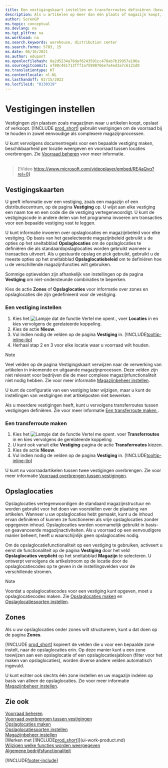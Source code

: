 ```yaml
---
title: Een vestigingskaart instellen en transferroutes definiëren (bevat video)
description: Als u artikelen op meer dan één plaats of magazijn koopt, opslaat of verkoopt, moet u elke vestiging instellen met een vestigingskaart en transferroutes definiëren.
author: SorenGP
ms.topic: conceptual
ms.devlang: na
ms.tgt_pltfrm: na
ms.workload: na
ms.search.keywords: warehouse, distribution center
ms.search.forms: 5703, 15
ms.date: 06/16/2021
ms.author: edupont
ms.openlocfilehash: 0a2d5234a78daf6243591cc478ab7b19957a196a
ms.sourcegitcommit: ef80c461713fff1a75998766e7a4ed3a7c6121d0
ms.translationtype: HT
ms.contentlocale: nl-NL
ms.lasthandoff: 02/15/2022
ms.locfileid: "8130319"
---
```

# <a name="set-up-locations"></a>Vestigingen instellen

Vestigingen zijn plaatsen zoals magazijnen waar u artikelen koopt, opslaat of verkoopt. [!INCLUDE [prod_short](includes/prod_short.md)] gebruikt vestigingen om de voorraad bij te houden in zowel eenvoudige als complexere magazijnprocessen.

U kunt vervolgens documentregels voor een bepaalde vestiging maken, beschikbaarheid per locatie weergeven en voorraad tussen locaties overbrengen. Zie [Voorraad beheren](inventory-manage-inventory.md) voor meer informatie.
<br><br>  
  
> [!Video https://www.microsoft.com/videoplayer/embed/RE4aQvq?rel=0]

## <a name="location-cards"></a>Vestigingskaarten
U geeft informatie over een vestiging, zoals een magazijn of een distributiecentrum, op de pagina **Vestiging** op. U wijst aan elke vestiging een naam toe en een code die de vestiging vertegenwoordigt. U kunt de vestigingscode in andere delen van het programma invoeren om transacties voor een bepaalde vestiging vast te leggen.  

U kunt informatie invoeren over opslaglocaties en magazijnbeleid voor elke vestiging. Op basis van het geselecteerde magazijnbeleid gebruikt u de opties op het sneltabblad **Opslaglocaties** om de opslaglocaties te definiëren die als standaardopslaglocaties worden gebruikt wanneer u transacties uitvoert. Als u gestuurde opslag en pick gebruikt, gebruikt u de meeste opties op het sneltabblad **Opslaglocatiebeleid** om te definiëren hoe u de verschillende magazijnfuncties wilt gebruiken.  

Sommige optievelden zijn afhankelijk van instellingen op de pagina **Vestiging** om niet-ondersteunde combinaties te beperken.  

Kies de actie **Zones** of **Opslaglocaties** voor informatie over zones en opslaglocaties die zijn gedefinieerd voor de vestiging.

### <a name="to-set-up-a-location"></a>Een vestiging instellen

1. Kies het ![Lampje dat de functie Vertel me opent.](media/ui-search/search_small.png "Vertel me wat u wilt doen"), voer **Locaties** in en kies vervolgens de gerelateerde koppeling.
2. Kies de actie **Nieuw**.
3. Vul indien nodig de velden op de pagina **Vestiging** in. [!INCLUDE[tooltip-inline-tip](includes/tooltip-inline-tip_md.md)]
4. Herhaal stap 2 en 3 voor elke locatie waar u voorraad wilt houden.

> [!NOTE]  
> Veel velden op de pagina Vestigingskaart verwijzen naar de verwerking van artikelen in inkomende en uitgaande magazijnprocessen. Deze velden zijn niet relevant voor bedrijven die de meer complexe magazijnfunctionaliteit niet nodig hebben. Zie voor meer informatie [Magazijnbeheer instellen](warehouse-setup-warehouse.md).

U kunt de configuratie van een vestiging later wijzigen, maar u kunt de instellingen van vestigingen met artikelposten niet bewerken.  

Als u meerdere vestigingen heeft, kunt u vervolgens transferroutes tussen vestigingen definiëren. Zie voor meer informatie [Een transferroute maken ](inventory-how-setup-locations.md#to-create-a-transfer-route). 

### <a name="to-create-a-transfer-route"></a>Een transferroute maken

1. Kies het ![Lampje dat de functie Vertel me opent.](media/ui-search/search_small.png "Vertel me wat u wilt doen") voer **Transferroutes** in en kies vervolgens de gerelateerde koppeling
2. U kunt ook vanuit elke **Vestiging**-pagina de actie **Transferroutes** kiezen.
3. Kies de actie **Nieuw**.
4. Vul indien nodig de velden op de pagina **Vestiging** in. [!INCLUDE[tooltip-inline-tip](includes/tooltip-inline-tip_md.md)]

U kunt nu voorraadartikelen tussen twee vestigingen overbrengen. Zie voor meer informatie [Voorraad overbrengen tussen vestigingen](inventory-how-transfer-between-locations.md).    

## <a name="bins"></a>Opslaglocaties

Opslaglocaties vertegenwoordigen de standaard magazijnstructuur en worden gebruikt voor het doen van voorstellen over de plaatsing van artikelen. Wanneer u uw opslaglocaties hebt gemaakt, kunt u de inhoud ervan definiëren of kunnen ze functioneren als vrije opslaglocaties zonder opgegeven inhoud. Opslaglocaties worden voornamelijk gebruikt in basis- en geavanceerde magazijnactiviteiten. Als u voorraad op een eenvoudigere manier beheert, heeft u waarschijnlijk geen opslaglocaties nodig.

Om de opslaglocatiefunctionaliteit op een vestiging te gebruiken, activeert u eerst de functionaliteit op de pagina **Vestiging** door het veld **Opslaglocaties verplicht** op het sneltabblad **Magazijn** te selecteren. U ontwerpt vervolgens de artikelstroom op de locatie door de opslaglocatiecodes op te geven in de instellingsvelden voor de verschillende stromen.

> [!NOTE]
> Voordat u opslaglocatiecodes voor een vestiging kunt opgeven, moet u opslaglocatiecodes maken. Zie [Opslaglocaties maken](warehouse-how-to-create-individual-bins.md) en [Opslaglocatiesoorten instellen](warehouse-how-to-set-up-bin-types.md).  

## <a name="zones"></a>Zones

Als u uw opslaglocaties onder zones wilt structureren, kunt u dat doen op de pagina **Zones**.

[!INCLUDE [prod_short](includes/prod_short.md)] kopieert de velden die u voor een bepaalde zone instelt, naar de opslaglocaties erin. Op deze manier kunt u een zone toewijzen aan een opslaglocatie of een opslaglocatiesjabloon (filter voor het maken van opslaglocaties), worden diverse andere velden automatisch ingevuld.

U kunt echter ook slechts één zone instellen en uw magazijn indelen op basis van alleen de opslaglocaties. Zie voor meer informatie [Magazijnbeheer instellen](warehouse-setup-warehouse.md).  

## <a name="see-also"></a>Zie ook

[Voorraad beheren](inventory-manage-inventory.md)  
[Voorraad overbrengen tussen vestigingen](inventory-how-transfer-between-locations.md)  
[Opslaglocaties maken](warehouse-how-to-create-individual-bins.md)  
[Opslaglocatiesoorten instellen](warehouse-how-to-set-up-bin-types.md)  
[Magazijnbeheer instellen](warehouse-setup-warehouse.md)  
[Werken met [!INCLUDE[prod_short](includes/prod_short.md)]](ui-work-product.md)  
[Wijzigen welke functies worden weergegeven](ui-experiences.md)  
[Algemene bedrijfsfunctionaliteit](ui-across-business-areas.md)


[!INCLUDE[footer-include](includes/footer-banner.md)]